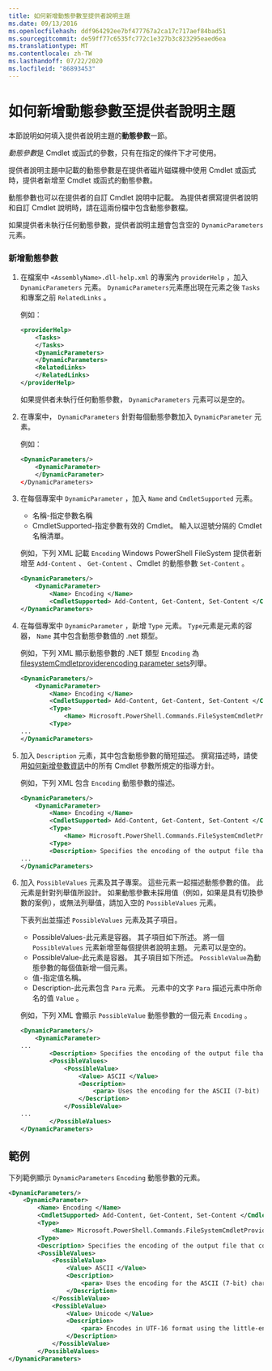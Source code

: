 ```yaml
---
title: 如何新增動態參數至提供者說明主題
ms.date: 09/13/2016
ms.openlocfilehash: ddf964292ee7bf477767a2ca17c717aef84bad51
ms.sourcegitcommit: de59ff77c6535fc772c1e327b3c823295eaed6ea
ms.translationtype: MT
ms.contentlocale: zh-TW
ms.lasthandoff: 07/22/2020
ms.locfileid: "86893453"
---
```

# <a name="how-to-add-dynamic-parameters-to-a-provider-help-topic"></a>如何新增動態參數至提供者說明主題

本節說明如何填入提供者說明主題的**動態參數**一節。

*動態參數*是 Cmdlet 或函式的參數，只有在指定的條件下才可使用。

提供者說明主題中記載的動態參數是在提供者磁片磁碟機中使用 Cmdlet 或函式時，提供者新增至 Cmdlet 或函式的動態參數。

動態參數也可以在提供者的自訂 Cmdlet 說明中記載。 為提供者撰寫提供者說明和自訂 Cmdlet 說明時，請在這兩份檔中包含動態參數檔。

如果提供者未執行任何動態參數，提供者說明主題會包含空的 `DynamicParameters` 元素。

### <a name="to-add-dynamic-parameters"></a>新增動態參數

1. 在檔案中 `<AssemblyName>.dll-help.xml` 的專案內 `providerHelp` ，加入 `DynamicParameters` 元素。 `DynamicParameters`元素應出現在元素之後 `Tasks` 和專案之前 `RelatedLinks` 。

   例如：

    ```xml
    <providerHelp>
        <Tasks>
        </Tasks>
        <DynamicParameters>
        </DynamicParameters>
        <RelatedLinks>
        </RelatedLinks>
    </providerHelp>
    ```

   如果提供者未執行任何動態參數， `DynamicParameters` 元素可以是空的。

1. 在專案中， `DynamicParameters` 針對每個動態參數加入 `DynamicParameter` 元素。

   例如：

    ```xml
    <DynamicParameters/>
        <DynamicParameter>
        </DynamicParameter>
    </DynamicParameters>
    ```

1. 在每個專案中 `DynamicParameter` ，加入 `Name` and `CmdletSupported` 元素。

   - 名稱-指定參數名稱
   - CmdletSupported-指定參數有效的 Cmdlet。 輸入以逗號分隔的 Cmdlet 名稱清單。

   例如，下列 XML 記載 `Encoding` Windows PowerShell FileSystem 提供者新增至 `Add-Content` 、 `Get-Content` 、Cmdlet 的動態參數 `Set-Content` 。

    ```xml
    <DynamicParameters/>
        <DynamicParameter>
            <Name> Encoding </Name>
            <CmdletSupported> Add-Content, Get-Content, Set-Content </CmdletSupported>
    </DynamicParameters>

    ```

1. 在每個專案中 `DynamicParameter` ，新增 `Type` 元素。 `Type`元素是元素的容器， `Name` 其中包含動態參數值的 .net 類型。

   例如，下列 XML 顯示動態參數的 .NET 類型 `Encoding` 為[filesystemCmdletproviderencoding parameter sets](/dotnet/api/microsoft.powershell.commands.filesystemcmdletproviderencoding)列舉。

    ```xml
    <DynamicParameters/>
        <DynamicParameter>
            <Name> Encoding </Name>
            <CmdletSupported> Add-Content, Get-Content, Set-Content </CmdletSupported>
            <Type>
                <Name> Microsoft.PowerShell.Commands.FileSystemCmdletProviderEncoding </Name>
            <Type>
    ...
    </DynamicParameters>
    ```

1. 加入 `Description` 元素，其中包含動態參數的簡短描述。 撰寫描述時，請使用[如何新增參數資訊](./how-to-add-parameter-information.md)中的所有 Cmdlet 參數所規定的指導方針。

   例如，下列 XML 包含 `Encoding` 動態參數的描述。

    ```xml
    <DynamicParameters/>
        <DynamicParameter>
            <Name> Encoding </Name>
            <CmdletSupported> Add-Content, Get-Content, Set-Content </CmdletSupported>
            <Type>
                <Name> Microsoft.PowerShell.Commands.FileSystemCmdletProviderEncoding </Name>
            <Type>
            <Description> Specifies the encoding of the output file that contains the content. </Description>
    ...
    </DynamicParameters>
    ```

1. 加入 `PossibleValues` 元素及其子專案。 這些元素一起描述動態參數的值。 此元素是針對列舉值所設計。 如果動態參數未採用值（例如，如果是具有切換參數的案例），或無法列舉值，請加入空的 `PossibleValues` 元素。

   下表列出並描述 `PossibleValues` 元素及其子項目。

   - PossibleValues-此元素是容器。 其子項目如下所述。 將一個 `PossibleValues` 元素新增至每個提供者說明主題。 元素可以是空的。
   - PossibleValue-此元素是容器。 其子項目如下所述。 `PossibleValue`為動態參數的每個值新增一個元素。
   - 值-指定值名稱。
   - Description-此元素包含 `Para` 元素。 元素中的文字 `Para` 描述元素中所命名的值 `Value` 。

   例如，下列 XML 會顯示 `PossibleValue` 動態參數的一個元素 `Encoding` 。

    ```xml
    <DynamicParameters/>
        <DynamicParameter>
    ...
            <Description> Specifies the encoding of the output file that contains the content. </Description>
            <PossibleValues>
                <PossibleValue>
                    <Value> ASCII </Value>
                    <Description>
                        <para> Uses the encoding for the ASCII (7-bit) character set. </para>
                    </Description>
                </PossibleValue>
    ...
            </PossibleValues>
    </DynamicParameters>
    ```

## <a name="example"></a>範例

下列範例顯示 `DynamicParameters` `Encoding` 動態參數的元素。

```xml
<DynamicParameters/>
    <DynamicParameter>
        <Name> Encoding </Name>
        <CmdletSupported> Add-Content, Get-Content, Set-Content </CmdletSupported>
        <Type>
            <Name> Microsoft.PowerShell.Commands.FileSystemCmdletProviderEncoding </Name>
        <Type>
        <Description> Specifies the encoding of the output file that contains the content. </Description>
        <PossibleValues>
            <PossibleValue>
                <Value> ASCII </Value>
                <Description>
                    <para> Uses the encoding for the ASCII (7-bit) character set. </para>
                </Description>
            </PossibleValue>
            <PossibleValue>
                <Value> Unicode </Value>
                <Description>
                    <para> Encodes in UTF-16 format using the little-endian byte order. </para>
                </Description>
            </PossibleValue>
        </PossibleValues>
</DynamicParameters>
```
